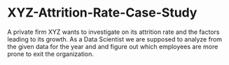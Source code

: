# XYZ-Attrition-Rate-Case-Study
A private firm XYZ wants to investigate on its attrition rate and the factors leading to its growth. As a Data Scientist we are supposed to analyze from the given data for the year and and figure out which employees are more prone to exit the organization.
